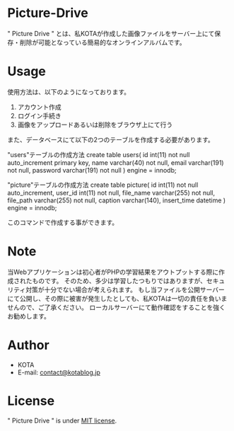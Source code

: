 # Picture-Drive
 
" Picture Drive " とは、私KOTAが作成した画像ファイルをサーバー上にて保存・削除が可能となっている簡易的なオンラインアルバムです。
 
# Usage
 
使用方法は、以下のようになっております。
1. アカウント作成
2. ログイン手続き
3. 画像をアップロードあるいは削除をブラウザ上にて行う

また、データベースにて以下の2つのテーブルを作成する必要があります。

"users"テーブルの作成方法
create table users(
  id int(11) not null auto_increment primary key,
  name varchar(40) not null,
  email varchar(191) not null,
  password varchar(191) not null
 ) engine = innodb;
 
 "picture"テーブルの作成方法
 create table picture(
  id int(11) not null auto_increment,
  user_id int(11) not null,
  file_name varchar(255) not null,
  file_path varchar(255) not null,
  caption varchar(140),
  insert_time datetime
 ) engine = innodb;
 
 このコマンドで作成する事ができます。
 
# Note
 
当Webアプリケーションは初心者がPHPの学習結果をアウトプットする際に作成されたものです。
そのため、多少は学習したつもりではありますが、セキュリティ対策が十分でない場合が考えられます。
もし当ファイルを公開サーバーにて公開し、その際に被害が発生したとしても、私KOTAは一切の責任を負いませんので、ご了承ください。
ローカルサーバーにて動作確認をすることを強くお勧めします。
 
# Author
 
* KOTA
* E-mail: contact@kotablog.jp
 
# License
 
" Picture Drive " is under [MIT license](https://en.wikipedia.org/wiki/MIT_License).
